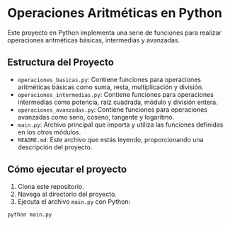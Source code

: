 # Operaciones Aritméticas en Python

Este proyecto en Python implementa una serie de funciones para realizar operaciones aritméticas básicas, intermedias y avanzadas.

## Estructura del Proyecto

- `operaciones_basicas.py`: Contiene funciones para operaciones aritméticas básicas como suma, resta, multiplicación y división.
- `operaciones_intermedias.py`: Contiene funciones para operaciones intermedias como potencia, raíz cuadrada, módulo y división entera.
- `operaciones_avanzadas.py`: Contiene funciones para operaciones avanzadas como seno, coseno, tangente y logaritmo.
- `main.py`: Archivo principal que importa y utiliza las funciones definidas en los otros módulos.
- `README.md`: Este archivo que estás leyendo, proporcionando una descripción del proyecto.

## Cómo ejecutar el proyecto

1. Clona este repositorio.
2. Navega al directorio del proyecto.
3. Ejecuta el archivo `main.py` con Python:

```sh
python main.py
```
